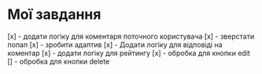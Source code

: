 # Мої завдання

[x] - додати логіку для коментаря поточного користувача
[x] - зверстати попап
[x] - зробити адаптив
[x] - Додати логіку для відповіді на коментар
[x] - додати логіку для рейтингу
[x] - обробка для кнопки edit
[] - обробка для кнопки delete

